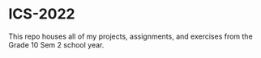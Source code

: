 # ICS-2022
This repo houses all of my projects, assignments, and exercises from the Grade 10 Sem 2 school year.